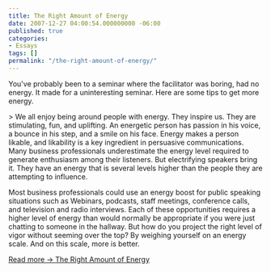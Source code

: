 ```yaml
---
title: The Right Amount of Energy
date: 2007-12-27 04:00:54.000000000 -06:00
published: true
categories:
- Essays
tags: []
permalink: "/the-right-amount-of-energy/"
---
```

<p>You've probably been to a seminar where the facilitator was boring, had no energy. It made for a uninteresting seminar. Here are some tips to get more energy.</p>
> We all enjoy being around people with energy. They inspire us. They are stimulating, fun, and uplifting. An energetic person has passion in his voice, a bounce in his step, and a smile on his face. Energy makes a person likable, and likability is a key ingredient in persuasive communications. Many business professionals underestimate the energy level required to generate enthusiasm among their listeners. But electrifying speakers bring it. They have an energy that is several levels higher than the people they are attempting to influence.</p>
<p>Most business professionals could use an energy boost for public speaking situations such as Webinars, podcasts, staff meetings, conference calls, and television and radio interviews. Each of these opportunities requires a higher level of energy than would normally be appropriate if you were just chatting to someone in the hallway. But how do you project the right level of vigor without seeming over the top? By weighing yourself on an energy scale. And on this scale, more is better.</p></blockquote>
<p><a href="http://www.businessweek.com/smallbiz/content/dec2007/sb20071221_339541.htm" rel="nofollow">Read more -&gt; The Right Amount of Energy</a></p>
